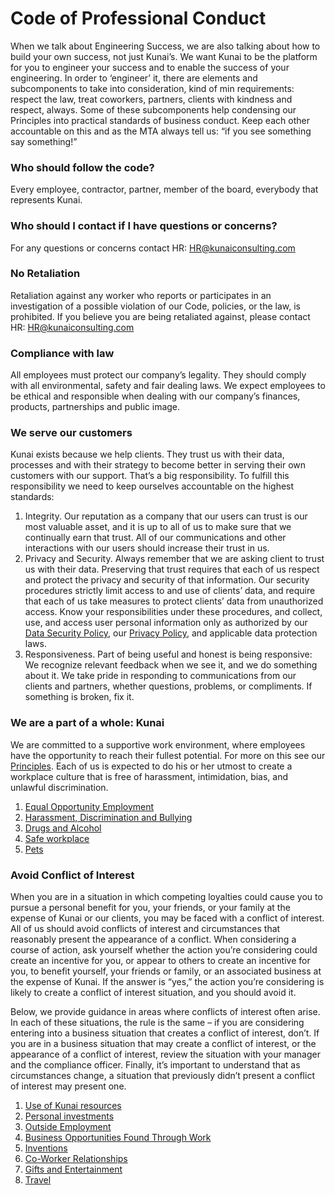 # Code of Professional Conduct
When we talk about Engineering Success, we are also talking about how to build your own success, not just Kunai’s.
We want Kunai to be the platform for you to engineer your success and to enable the success of your engineering.
In order to ‘engineer’ it, there are elements and subcomponents to take into consideration, kind of min requirements: respect the law, treat coworkers, partners, clients with kindness and respect, always.
Some of these subcomponents help condensing our Principles into practical standards of business conduct.
Keep each other accountable on this and as the MTA always tell us: “if you see something say something!”

### Who should follow the code?
Every employee, contractor, partner, member of the board, everybody that represents Kunai.
### Who should I contact if I have questions or concerns?
For any questions or concerns contact HR: HR@kunaiconsulting.com
### No Retaliation
Retaliation against any worker who reports or participates in an investigation of a possible violation of our Code, policies, or the law, is prohibited. If you believe you are being retaliated against, please contact HR: HR@kunaiconsulting.com

### Compliance with law
All employees must protect our company’s legality. They should comply with all environmental, safety and fair dealing laws. We expect employees to be ethical and responsible when dealing with our company’s finances, products, partnerships and public image.

### We serve our customers
Kunai exists because we help clients. They trust us with their data, processes and with their strategy to become better in serving their own customers with our support. That’s a big responsibility. To fulfill this responsibility we need to keep ourselves accountable on the highest standards:
1.	Integrity.
    Our reputation as a company that our users can trust is our most valuable asset, and it is up to all of us to make sure that we continually earn that trust. All of our communications and other interactions with our users should increase their trust in us.
2.	Privacy and Security.
    Always remember that we are asking client to trust us with their data. Preserving that trust requires that each of us respect and protect the privacy and security of that information. Our security procedures strictly limit access to and use of clients’ data, and require that each of us take measures to protect clients’ data from unauthorized access. Know your responsibilities under these procedures, and collect, use, and access user personal information only as authorized by our [Data Security Policy](https://github.com/kunai-consulting/handbook/blob/master/Employment%20Policies/Data%20Security.md), our [Privacy Policy](https://github.com/kunai-consulting/handbook/blob/master/Employment%20Policies/Employee%20Privacy.md), and applicable data protection laws.
3.	Responsiveness.
Part of being useful and honest is being responsive: We recognize relevant feedback when we see it, and we do something about it. We take pride in responding to communications from our clients and partners, whether questions, problems, or compliments. If something is broken, fix it.


### We are a part of a whole: Kunai
We are committed to a supportive work environment, where employees have the opportunity to reach their fullest potential. For more on this see our [Principles](https://github.com/kunai-consulting/handbook/blob/master/Kunai%20Principles.md). Each of us is expected to do his or her utmost to create a workplace culture that is free of harassment, intimidation, bias, and unlawful discrimination.

1.	[Equal Opportunity Employment](https://github.com/kunai-consulting/handbook/blob/master/Employment%20Policies/Equal%20Opportunity%20Employment.md)
2.	[Harassment, Discrimination and Bullying](https://github.com/kunai-consulting/handbook/blob/master/Employment%20Policies/Harassment,%20Discrimination%20and%20Bullying.md)
3.	[Drugs and Alcohol](https://github.com/kunai-consulting/handbook/blob/master/Employment%20Policies/Drugs%20and%20Alcohol.md)
4.	[Safe workplace](https://github.com/kunai-consulting/handbook/blob/master/Employment%20Policies/Safe%20workplace.md)
5.	[Pets](https://github.com/kunai-consulting/handbook/blob/master/Employment%20Policies/Pets.md)

### Avoid Conflict of Interest
When you are in a situation in which competing loyalties could cause you to pursue a personal benefit for you, your friends, or your family at the expense of Kunai or our clients, you may be faced with a conflict of interest. All of us should avoid conflicts of interest and circumstances that reasonably present the appearance of a conflict.
When considering a course of action, ask yourself whether the action you’re considering could create an incentive for you, or appear to others to create an incentive for you, to benefit yourself, your friends or family, or an associated business at the expense of Kunai. If the answer is “yes,” the action you’re considering is likely to create a conflict of interest situation, and you should avoid it.

Below, we provide guidance in areas where conflicts of interest often arise. In each of these situations, the rule is the same – if you are considering entering into a business situation that creates a conflict of interest, don’t. If you are in a business situation that may create a conflict of interest, or the appearance of a conflict of interest, review the situation with your manager and the compliance officer. Finally, it’s important to understand that as circumstances change, a situation that previously didn’t present a conflict of interest may present one.

1.	[Use of Kunai resources](https://github.com/kunai-consulting/handbook/blob/master/Employment%20Policies/Use%20of%20Kunai%20resources.md)
2.	[Personal investments](https://github.com/kunai-consulting/handbook/blob/master/Employment%20Policies/Personal%20investments.md)
3.	[Outside Employment](https://github.com/kunai-consulting/handbook/blob/master/Employment%20Policies/Outside%20Employment.md)
4.	[Business Opportunities Found Through Work](https://github.com/kunai-consulting/handbook/blob/master/Employment%20Policies/Business%20Opportunities%20Found%20Through%20Work.md)
5.	[Inventions](https://github.com/kunai-consulting/handbook/blob/master/Employment%20Policies/Inventions.md)
6.	[Co-Worker Relationships](https://github.com/kunai-consulting/handbook/blob/master/Employment%20Policies/Co-Worker%20Relationships.md)
7.	[Gifts and Entertainment](https://github.com/kunai-consulting/handbook/blob/master/Employment%20Policies/Gifts%20and%20Entertainment.md)
8.  [Travel](https://github.com/kunai-consulting/handbook/blob/master/Employment%20Policies/Travel.md)
